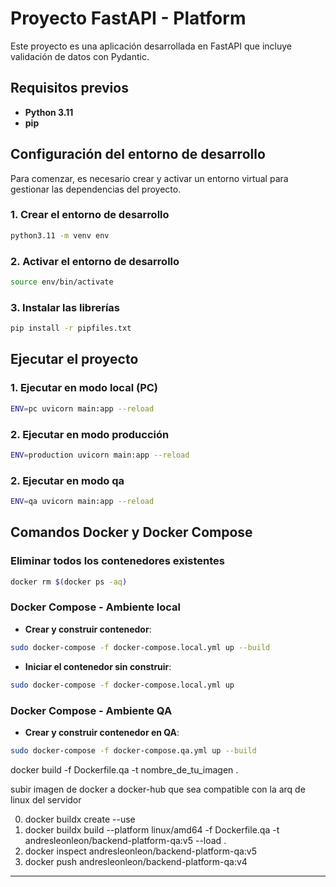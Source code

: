 # Proyecto FastAPI - Platform

Este proyecto es una aplicación desarrollada en FastAPI que incluye validación de datos con Pydantic.

## Requisitos previos

- **Python 3.11**
- **pip**

## Configuración del entorno de desarrollo

Para comenzar, es necesario crear y activar un entorno virtual para gestionar las dependencias del proyecto.

### 1. Crear el entorno de desarrollo

```bash
python3.11 -m venv env
```

### 2. Activar el entorno de desarrollo

```bash
source env/bin/activate
```

### 3. Instalar las librerías

```bash
pip install -r pipfiles.txt
```

## Ejecutar el proyecto

### 1. Ejecutar en modo local (PC)

```bash
ENV=pc uvicorn main:app --reload
```

### 2. Ejecutar en modo producción

```bash
ENV=production uvicorn main:app --reload
```

### 2. Ejecutar en modo qa

```bash
ENV=qa uvicorn main:app --reload
```


## Comandos Docker y Docker Compose

### Eliminar todos los contenedores existentes

```bash
docker rm $(docker ps -aq)
```

### Docker Compose - Ambiente local

- **Crear y construir contenedor**:

```bash
sudo docker-compose -f docker-compose.local.yml up --build
```

- **Iniciar el contenedor sin construir**:

```bash
sudo docker-compose -f docker-compose.local.yml up
```

### Docker Compose - Ambiente QA

- **Crear y construir contenedor en QA**:

```bash
sudo docker-compose -f docker-compose.qa.yml up --build
```


docker build -f Dockerfile.qa -t nombre_de_tu_imagen .

subir imagen de docker a docker-hub que sea compatible con la arq de linux del servidor

0. docker buildx create --use
1. docker buildx build --platform linux/amd64 -f Dockerfile.qa -t andresleonleon/backend-platform-qa:v5 --load .
2. docker inspect andresleonleon/backend-platform-qa:v5 
3. docker push andresleonleon/backend-platform-qa:v4 


---









